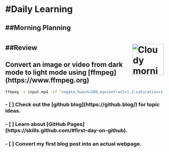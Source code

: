 <h1>#Daily Learning</h1>
<h2>##Morning Planning</h2>
<h1><img alt="Cloudy morning" src="https://octodex.github.com/images/cloud.jpg" width="100" align="right"></h1>
<h2>##Review</h2>
<h2>Convert an image or video from dark mode to light mode using [ffmpeg](https://www.ffmpeg.org)</h2>

```bash
ffmpeg -i input.mp4 -vf "negate,hue=h=180,eq=contrast=1.2:saturation=1.1" output.mp4
```
<h3> - [ ] Check out the [github blog](https://github.blog/) for topic ideas.</h3>
<h3> - [ ] Learn about [GitHub Pages](https://skills.github.com/#first-day-on-github).</h3>
<h3> - [ ] Convert my first blog post into an actual webpage.</h3>


